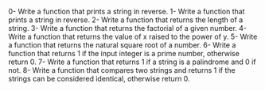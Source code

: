 0- Write a function that prints a string in reverse.
1- Write a function that prints a string in reverse.
2- Write a function that returns the length of a string.
3- Write a function that returns the factorial of a given number.
4- Write a function that returns the value of x raised to the power of y.
5- Write a function that returns the natural square root of a number.
6- Write a function that returns 1 if the input integer is a prime number, otherwise return 0.
7- Write a function that returns 1 if a string is a palindrome and 0 if not.
8- Write a function that compares two strings and returns 1 if the strings can be considered identical, otherwise return 0.
